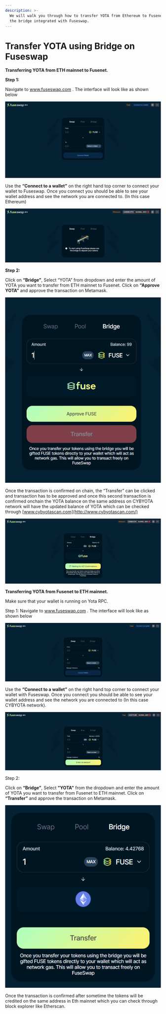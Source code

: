 ```yaml
---
description: >-
  We will walk you through how to transfer YOTA from Ethereum to Fusenet using
  the bridge integrated with Fuseswap.
---
```


# Transfer YOTA using Bridge on Fuseswap

**Transferring YOTA from ETH mainnet to Fusenet.**

**Step 1:**

Navigate to www.fuseswap.com . The interface will look like as shown below

![](../../.gitbook/assets/0%20%286%29.png)

Use the **“Connect to a wallet”** on the right hand top corner to connect your wallet to Fuseswap. Once you connect you should be able to see your wallet address and see the network you are connected to. \(In this case Ethereum\)

![](../../.gitbook/assets/1%20%289%29.png)

**Step 2:**

Click on **“Bridge”**, Select “YOTA” from dropdown and enter the amount of YOTA you want to transfer from ETH mainnet to Fusenet. Click on **“Approve YOTA”** and approve the transaction on Metamask.

![](../../.gitbook/assets/2%20%289%29.png)

Once the transaction is confirmed on chain, the “Transfer” can be clicked and transaction has to be approved and once this second transaction is confirmed onchain the YOTA balance on the same address on CYBYOTA network will have the updated balance of YOTA which can be checked through [www.cybyotascan.com](http://www.cybyotascan.com/)

![](../../.gitbook/assets/3%20%288%29.png)

**Transferring YOTA from Fusenet to ETH mainnet.**

Make sure that your wallet is running on Yota RPC.

Step 1: Navigate to www.fuseswap.com . The interface will look like as shown below

![](../../.gitbook/assets/4%20%289%29.png)

Use the **“Connect to a wallet”** on the right hand top corner to connect your wallet with Fuseswap. Once you connect you should be able to see your wallet address and see the network you are connected to \(In this case CYBYOTA network\).

![](../../.gitbook/assets/5%20%286%29.png)

Step 2:

Click on **“Bridge”**, Select **"YOTA"** from the dropdown and enter the amount of YOTA you want to transfer from Fusenet to ETH mainnet. Click on **“Transfer”** and approve the transaction on Metamask.

![](../../.gitbook/assets/6%20%287%29.png)

Once the transaction is confirmed after sometime the tokens will be credited on the same address in Eth mainnet which you can check through block explorer like Etherscan.

